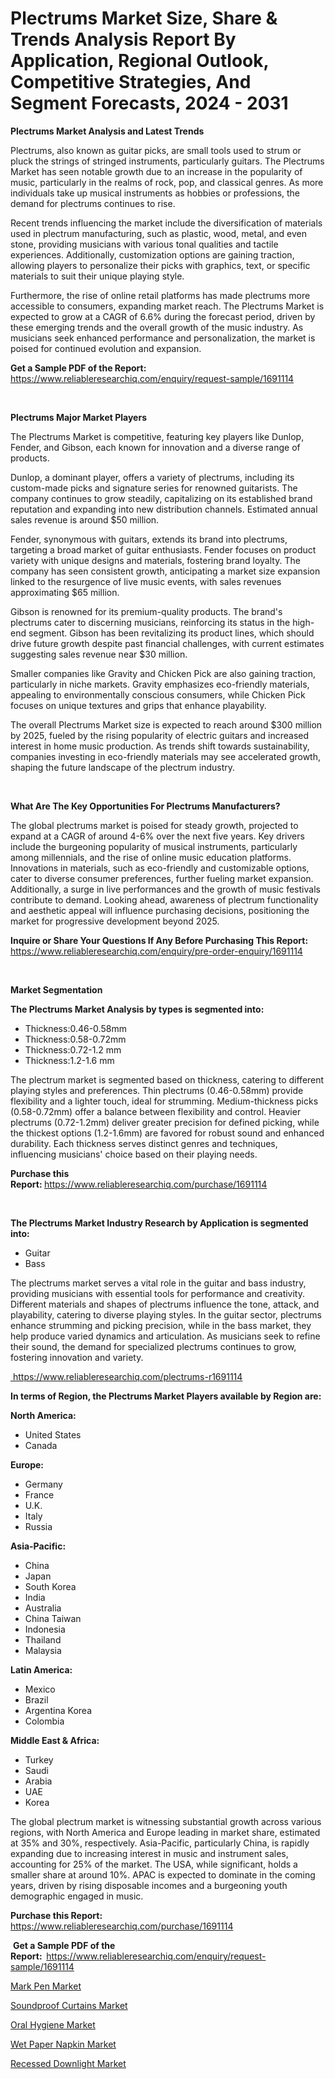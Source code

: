 <p><h1>Plectrums Market Size, Share & Trends Analysis Report By Application, Regional Outlook, Competitive Strategies, And Segment Forecasts, 2024 - 2031</h1></p><p><strong>Plectrums Market Analysis and Latest Trends</strong></p>
<p><p>Plectrums, also known as guitar picks, are small tools used to strum or pluck the strings of stringed instruments, particularly guitars. The Plectrums Market has seen notable growth due to an increase in the popularity of music, particularly in the realms of rock, pop, and classical genres. As more individuals take up musical instruments as hobbies or professions, the demand for plectrums continues to rise.</p><p>Recent trends influencing the market include the diversification of materials used in plectrum manufacturing, such as plastic, wood, metal, and even stone, providing musicians with various tonal qualities and tactile experiences. Additionally, customization options are gaining traction, allowing players to personalize their picks with graphics, text, or specific materials to suit their unique playing style.</p><p>Furthermore, the rise of online retail platforms has made plectrums more accessible to consumers, expanding market reach. The Plectrums Market is expected to grow at a CAGR of 6.6% during the forecast period, driven by these emerging trends and the overall growth of the music industry. As musicians seek enhanced performance and personalization, the market is poised for continued evolution and expansion.</p></p>
<p><strong>Get a Sample PDF of the Report:&nbsp;</strong> <a href="https://www.reliableresearchiq.com/enquiry/request-sample/1691114?utm_campaign=1738&utm_medium=2&utm_source=Github&utm_content=ia&utm_term=17102024&utm_id=plectrums">https://www.reliableresearchiq.com/enquiry/request-sample/1691114</a></p>
<p>&nbsp;</p>
<p><strong>Plectrums Major Market Players</strong></p>
<p><p>The Plectrums Market is competitive, featuring key players like Dunlop, Fender, and Gibson, each known for innovation and a diverse range of products. </p><p>Dunlop, a dominant player, offers a variety of plectrums, including its custom-made picks and signature series for renowned guitarists. The company continues to grow steadily, capitalizing on its established brand reputation and expanding into new distribution channels. Estimated annual sales revenue is around $50 million.</p><p>Fender, synonymous with guitars, extends its brand into plectrums, targeting a broad market of guitar enthusiasts. Fender focuses on product variety with unique designs and materials, fostering brand loyalty. The company has seen consistent growth, anticipating a market size expansion linked to the resurgence of live music events, with sales revenues approximating $65 million.</p><p>Gibson is renowned for its premium-quality products. The brand's plectrums cater to discerning musicians, reinforcing its status in the high-end segment. Gibson has been revitalizing its product lines, which should drive future growth despite past financial challenges, with current estimates suggesting sales revenue near $30 million.</p><p>Smaller companies like Gravity and Chicken Pick are also gaining traction, particularly in niche markets. Gravity emphasizes eco-friendly materials, appealing to environmentally conscious consumers, while Chicken Pick focuses on unique textures and grips that enhance playability.</p><p>The overall Plectrums Market size is expected to reach around $300 million by 2025, fueled by the rising popularity of electric guitars and increased interest in home music production. As trends shift towards sustainability, companies investing in eco-friendly materials may see accelerated growth, shaping the future landscape of the plectrum industry.</p></p>
<p>&nbsp;</p>
<p><strong>What Are The Key Opportunities For Plectrums Manufacturers?</strong></p>
<p><p>The global plectrums market is poised for steady growth, projected to expand at a CAGR of around 4-6% over the next five years. Key drivers include the burgeoning popularity of musical instruments, particularly among millennials, and the rise of online music education platforms. Innovations in materials, such as eco-friendly and customizable options, cater to diverse consumer preferences, further fueling market expansion. Additionally, a surge in live performances and the growth of music festivals contribute to demand. Looking ahead, awareness of plectrum functionality and aesthetic appeal will influence purchasing decisions, positioning the market for progressive development beyond 2025.</p></p>
<p><strong>Inquire or Share Your Questions If Any Before Purchasing This Report:</strong> <a href="https://www.reliableresearchiq.com/enquiry/pre-order-enquiry/1691114?utm_campaign=1738&utm_medium=2&utm_source=Github&utm_content=ia&utm_term=17102024&utm_id=plectrums">https://www.reliableresearchiq.com/enquiry/pre-order-enquiry/1691114</a></p>
<p>&nbsp;</p>
<p><strong>Market Segmentation</strong></p>
<p><strong>The Plectrums Market Analysis by types is segmented into:</strong></p>
<p><ul><li>Thickness:0.46-0.58mm</li><li>Thickness:0.58-0.72mm</li><li>Thickness:0.72-1.2 mm</li><li>Thickness:1.2-1.6 mm</li></ul></p>
<p><p>The plectrum market is segmented based on thickness, catering to different playing styles and preferences. Thin plectrums (0.46-0.58mm) provide flexibility and a lighter touch, ideal for strumming. Medium-thickness picks (0.58-0.72mm) offer a balance between flexibility and control. Heavier plectrums (0.72-1.2mm) deliver greater precision for defined picking, while the thickest options (1.2-1.6mm) are favored for robust sound and enhanced durability. Each thickness serves distinct genres and techniques, influencing musicians' choice based on their playing needs.</p></p>
<p><strong>Purchase this Report:&nbsp;</strong><a href="https://www.reliableresearchiq.com/purchase/1691114?utm_campaign=1738&utm_medium=2&utm_source=Github&utm_content=ia&utm_term=17102024&utm_id=plectrums">https://www.reliableresearchiq.com/purchase/1691114</a></p>
<p>&nbsp;</p>
<p><strong>The Plectrums Market Industry Research by Application is segmented into:</strong></p>
<p><ul><li>Guitar</li><li>Bass</li></ul></p>
<p><p>The plectrums market serves a vital role in the guitar and bass industry, providing musicians with essential tools for performance and creativity. Different materials and shapes of plectrums influence the tone, attack, and playability, catering to diverse playing styles. In the guitar sector, plectrums enhance strumming and picking precision, while in the bass market, they help produce varied dynamics and articulation. As musicians seek to refine their sound, the demand for specialized plectrums continues to grow, fostering innovation and variety.</p></p>
<p><a href="https://www.reliableresearchiq.com/plectrums-r1691114?utm_campaign=1738&utm_medium=2&utm_source=Github&utm_content=ia&utm_term=17102024&utm_id=plectrums">&nbsp;https://www.reliableresearchiq.com/plectrums-r1691114</a></p>
<p><strong>In terms of Region, the Plectrums Market Players available by Region are:</strong></p>
<p>
    <p> <strong> North America: </strong>
        <ul>
            <li>United States</li>
            <li>Canada</li>
        </ul>
        </p> 
    <p> <strong> Europe: </strong>
        <ul>
            <li>Germany</li>
            <li>France</li>
            <li>U.K.</li>
            <li>Italy</li>
            <li>Russia</li>
        </ul>
        </p> 
    <p> <strong> Asia-Pacific: </strong>
        <ul>
            <li>China</li>
            <li>Japan</li>
            <li>South Korea</li>
            <li>India</li>
            <li>Australia</li>
            <li>China Taiwan</li>
            <li>Indonesia</li>
            <li>Thailand</li>
            <li>Malaysia</li>
        </ul>
        </p> 
    <p> <strong> Latin America: </strong>
        <ul>
            <li>Mexico</li>
            <li>Brazil</li>
            <li>Argentina Korea</li>
            <li>Colombia</li>
        </ul>
        </p> 
    <p> <strong> Middle East & Africa: </strong>
        <ul>
            <li>Turkey</li>
            <li>Saudi</li>
            <li>Arabia</li>
            <li>UAE</li>
            <li>Korea</li>
        </ul>
    </p>
    </p>
<p><p>The global plectrum market is witnessing substantial growth across various regions, with North America and Europe leading in market share, estimated at 35% and 30%, respectively. Asia-Pacific, particularly China, is rapidly expanding due to increasing interest in music and instrument sales, accounting for 25% of the market. The USA, while significant, holds a smaller share at around 10%. APAC is expected to dominate in the coming years, driven by rising disposable incomes and a burgeoning youth demographic engaged in music.</p></p>
<p><strong>Purchase this Report: </strong><a href="https://www.reliableresearchiq.com/purchase/1691114?utm_campaign=1738&utm_medium=2&utm_source=Github&utm_content=ia&utm_term=17102024&utm_id=plectrums">https://www.reliableresearchiq.com/purchase/1691114</a></p>
<p>&nbsp;<strong>Get a Sample PDF of the Report:&nbsp;&nbsp;</strong><a href="https://www.reliableresearchiq.com/enquiry/request-sample/1691114?utm_campaign=1738&utm_medium=2&utm_source=Github&utm_content=ia&utm_term=17102024&utm_id=plectrums">https://www.reliableresearchiq.com/enquiry/request-sample/1691114</a></p>
<p><strong></strong></p>
<p><p><a href="https://www.linkedin.com/pulse/analyzing-global-mark-pen-market-growth-prospects-future-forecast-qzmac?utm_campaign=1738&utm_medium=2&utm_source=Github&utm_content=ia&utm_term=17102024&utm_id=plectrums">Mark Pen Market</a></p><p><a href="https://www.linkedin.com/pulse/global-soundproof-curtains-industry-analysis-share-growth-trends-4untc?utm_campaign=1738&utm_medium=2&utm_source=Github&utm_content=ia&utm_term=17102024&utm_id=plectrums">Soundproof Curtains Market</a></p><p><a href="https://www.linkedin.com/pulse/strategic-market-insights-navigating-global-oral-hygiene-landscape-yiwrc?utm_campaign=1738&utm_medium=2&utm_source=Github&utm_content=ia&utm_term=17102024&utm_id=plectrums">Oral Hygiene Market</a></p><p><a href="https://www.linkedin.com/pulse/global-wet-paper-napkin-market-share-growth-opportunities-8jcgc?utm_campaign=1738&utm_medium=2&utm_source=Github&utm_content=ia&utm_term=17102024&utm_id=plectrums">Wet Paper Napkin Market</a></p><p><a href="https://www.linkedin.com/pulse/recessed-downlight-market-analysis-product-segmentation-mrfuc?utm_campaign=1738&utm_medium=2&utm_source=Github&utm_content=ia&utm_term=17102024&utm_id=plectrums">Recessed Downlight Market</a></p></p>